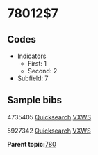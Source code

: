 # 78012$7

## Codes

-   Indicators
    -   First: 1
    -   Second: 2
-   Subfield: 7

## Sample bibs

4735405 [Quicksearch](https://search.library.yale.edu/catalog/4735405) [VXWS](http://prodorbis.library.yale.edu:7014/vxws/GetHoldingsService?bibId=4735405)

5927342 [Quicksearch](https://search.library.yale.edu/catalog/5927342) [VXWS](http://prodorbis.library.yale.edu:7014/vxws/GetHoldingsService?bibId=5927342)

**Parent topic:**[780](../../tags/780/780.md)

